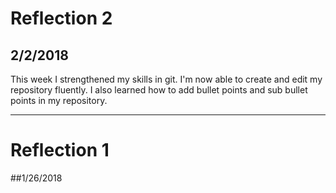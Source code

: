 # Reflection 2
## 2/2/2018
This week I strengthened my skills in git. I'm now able to create and edit my
repository fluently. I also learned how to add bullet points and sub bullet 
points in my repository. 


---


# Reflection 1

##1/26/2018
